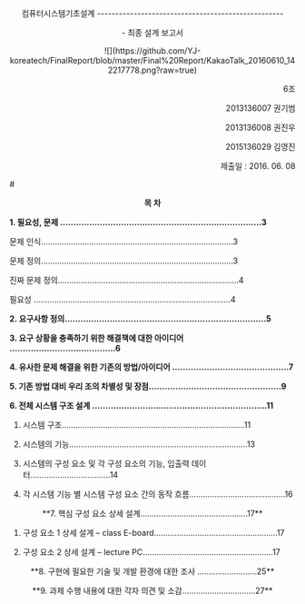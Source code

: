 <p align="center">컴퓨터시스템기초설계 
---------------------------------------------------
<p align="center">- 최종 설계 보고서

<p align="center">
![](https://github.com/YJ-koreatech/FinalReport/blob/master/Final%20Report/KakaoTalk_20160610_142217778.png?raw=true)

<p align="end"> 6조
<p align="end">2013136007 권기범 
<p align="end">2013136008 권진우
<p align="end">2015136029 김영진
<p align="end">제출일 : 2016. 06. 08


#<p align="center">**목 차**

**1. 필요성, 문제 ............................................................................3**

 문제 인식....................................................................................3
 
 문제 정의....................................................................................3
 
 진짜 문제 정의...............................................................................4
 
 필요성	......................................................................................4

**2. 요구사항 정의............................................................................5**

**3. 요구 상황을 충족하기 위한 해결책에 대한 아이디어	........................................6**

**4. 유사한 문제 해결을 위한 기존의 방법/아이디어	............................................7**

**5. 기존 방법 대비 우리 조의 차별성 및 장점..................................................9**

**6. 전체 시스템 구조 설계	..................................................................11**

1) 시스템 구조................................................................................11

2) 시스템의 기능..............................................................................13

3) 시스템의 구성 요소 및 각 구성 요소의 기능, 입출력 데이터...................................14

4) 각 시스템 기능 별 시스템 구성 요소 간의 동작 흐름..........................................16

<p align="center">**7. 핵심 구성 요소 상세 설계...............................................17**

1) 구성 요소 1 상세 설계 – class E-board......................................................17

2) 구성 요소 2 상세 설계 – lecture PC.........................................................17

<p align="center">**8. 구현에 필요한 기술 및 개발 환경에 대한 조사	..........................25**

<p align="center">**9. 과제 수행 내용에 대한 각자 의견 및 소감................................27**

